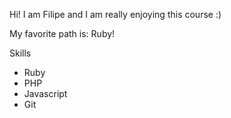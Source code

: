 Hi! I am Filipe and I am really enjoying this course :)

My favorite path is: Ruby!

Skills

* Ruby
* PHP
* Javascript
* Git
